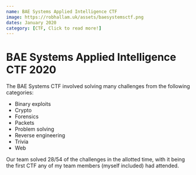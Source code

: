 ```yaml
---
name: BAE Systems Applied Intelligence CTF
image: https://robhallam.uk/assets/baesystemsctf.png
dates: January 2020
category: [CTF, Click to read more!]
--- 
```


# BAE Systems Applied Intelligence CTF 2020

The BAE Systems CTF involved solving many challenges from the following categories:

- Binary exploits
- Crypto
- Forensics
- Packets
- Problem solving
- Reverse engineering
- Trivia
- Web

Our team solved 28/54 of the challenges in the allotted time, with it being the first CTF any of my team members (myself included) had attended.